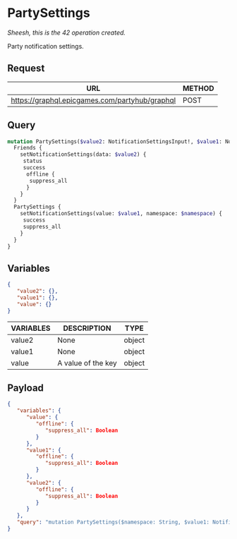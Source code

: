 # PartySettings
*Sheesh, this is the 42 operation created.*

Party notification settings.

## Request
| URL | METHOD |
| - | - |
| https://graphql.epicgames.com/partyhub/graphql | POST |

## Query
```graphql
mutation PartySettings($value2: NotificationSettingsInput!, $value1: NotificationSettingsInput!) {
  Friends {
    setNotificationSettings(data: $value2) {
     status
     success
      offline {
       suppress_all
      }
    }
  }
  PartySettings {
    setNotificationSettings(value: $value1, namespace: $namespace) {
     success
     suppress_all
    }
  }
}
```

## Variables
```json
{
   "value2": {},
   "value1": {},
   "value": {}
}
```
| VARIABLES | DESCRIPTION | TYPE |
| - | - | - |
| value2 | None | object |
| value1 | None | object |
| value | A value of the key | object |

## Payload
```json
{
   "variables": {
      "value": {
         "offline": {
            "suppress_all": Boolean
         }
      },
      "value1": {
         "offline": {
            "suppress_all": Boolean
         }
      },
      "value2": {
         "offline": {
            "suppress_all": Boolean
         }
      }
   },
   "query": "mutation PartySettings($namespace: String, $value1: NotificationSettingsInput!,$value2: NotificationSettingsInput!) { PartySettings { setNotificationSettings(namespace: $namespace, value: $value1) { suppress_all success } } Friends { setNotificationSettings(data: $value2) { offline { suppress_all } success status } } }"
}
```